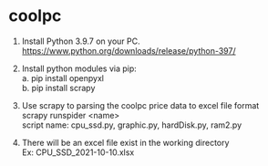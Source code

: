 # coolpc
1. Install Python 3.9.7 on your PC.<br>
   https://www.python.org/downloads/release/python-397/

2. Install python modules via pip:<br>
   a. pip install openpyxl<br>
   b. pip install scrapy<br>
   
3. Use scrapy to parsing the coolpc price data to excel file format<br>
   scrapy runspider \<name\><br>
   script name: cpu_ssd.py, graphic.py, hardDisk.py, ram2.py<br>
   
4. There will be an excel file exist in the working directory<br>
   Ex: CPU_SSD_2021-10-10.xlsx<br>
